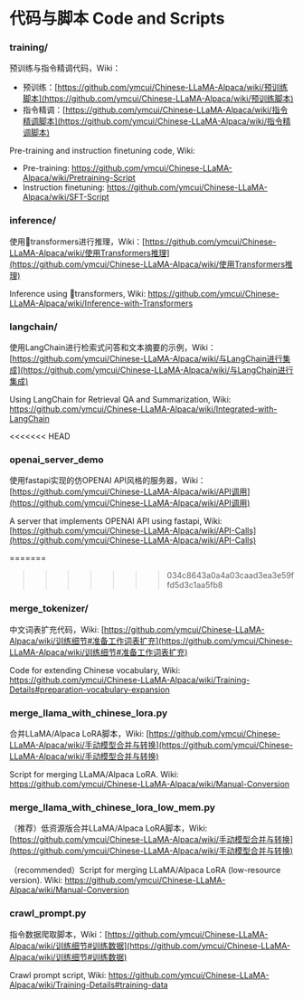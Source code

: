 # 代码与脚本 Code and Scripts

###  training/

预训练与指令精调代码，Wiki：

- 预训练：[https://github.com/ymcui/Chinese-LLaMA-Alpaca/wiki/预训练脚本](https://github.com/ymcui/Chinese-LLaMA-Alpaca/wiki/预训练脚本)
- 指令精调：[https://github.com/ymcui/Chinese-LLaMA-Alpaca/wiki/指令精调脚本](https://github.com/ymcui/Chinese-LLaMA-Alpaca/wiki/指令精调脚本)

Pre-training and instruction finetuning code, Wiki:

- Pre-training: https://github.com/ymcui/Chinese-LLaMA-Alpaca/wiki/Pretraining-Script
- Instruction finetuning: https://github.com/ymcui/Chinese-LLaMA-Alpaca/wiki/SFT-Script

###  inference/

使用🤗transformers进行推理，Wiki：[https://github.com/ymcui/Chinese-LLaMA-Alpaca/wiki/使用Transformers推理](https://github.com/ymcui/Chinese-LLaMA-Alpaca/wiki/使用Transformers推理)

Inference using 🤗transformers, Wiki: https://github.com/ymcui/Chinese-LLaMA-Alpaca/wiki/Inference-with-Transformers

###  langchain/

使用LangChain进行检索式问答和文本摘要的示例，Wiki：[https://github.com/ymcui/Chinese-LLaMA-Alpaca/wiki/与LangChain进行集成](https://github.com/ymcui/Chinese-LLaMA-Alpaca/wiki/与LangChain进行集成)

Using LangChain for Retrieval QA and Summarization, Wiki: https://github.com/ymcui/Chinese-LLaMA-Alpaca/wiki/Integrated-with-LangChain

<<<<<<< HEAD
### openai_server_demo

使用fastapi实现的仿OPENAI API风格的服务器，Wiki：[https://github.com/ymcui/Chinese-LLaMA-Alpaca/wiki/API调用](https://github.com/ymcui/Chinese-LLaMA-Alpaca/wiki/API调用)

A server that implements OPENAI API using fastapi, Wiki: [https://github.com/ymcui/Chinese-LLaMA-Alpaca/wiki/API-Calls](https://github.com/ymcui/Chinese-LLaMA-Alpaca/wiki/API-Calls)

=======
>>>>>>> 034c8643a0a4a03caad3ea3e59ffd5d3c1aa5fb8
###  merge_tokenizer/

中文词表扩充代码，Wiki: [https://github.com/ymcui/Chinese-LLaMA-Alpaca/wiki/训练细节#准备工作词表扩充](https://github.com/ymcui/Chinese-LLaMA-Alpaca/wiki/训练细节#准备工作词表扩充)

Code for extending Chinese vocabulary, Wiki: https://github.com/ymcui/Chinese-LLaMA-Alpaca/wiki/Training-Details#preparation-vocabulary-expansion

###  merge_llama_with_chinese_lora.py

合并LLaMA/Alpaca LoRA脚本，Wiki: [https://github.com/ymcui/Chinese-LLaMA-Alpaca/wiki/手动模型合并与转换](https://github.com/ymcui/Chinese-LLaMA-Alpaca/wiki/手动模型合并与转换)

Script for merging LLaMA/Alpaca LoRA. Wiki: https://github.com/ymcui/Chinese-LLaMA-Alpaca/wiki/Manual-Conversion

###  merge_llama_with_chinese_lora_low_mem.py

（推荐）低资源版合并LLaMA/Alpaca LoRA脚本，Wiki: [https://github.com/ymcui/Chinese-LLaMA-Alpaca/wiki/手动模型合并与转换](https://github.com/ymcui/Chinese-LLaMA-Alpaca/wiki/手动模型合并与转换)

（recommended）Script for merging LLaMA/Alpaca LoRA (low-resource version). Wiki: https://github.com/ymcui/Chinese-LLaMA-Alpaca/wiki/Manual-Conversion

###  crawl_prompt.py

指令数据爬取脚本，Wiki：[https://github.com/ymcui/Chinese-LLaMA-Alpaca/wiki/训练细节#训练数据](https://github.com/ymcui/Chinese-LLaMA-Alpaca/wiki/训练细节#训练数据)

Crawl prompt script, Wiki: https://github.com/ymcui/Chinese-LLaMA-Alpaca/wiki/Training-Details#training-data
